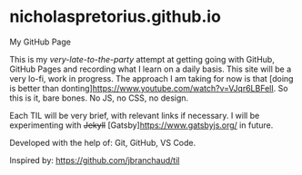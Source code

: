 # nicholaspretorius.github.io
My GitHub Page

This is my *very-late-to-the-party* attempt at getting going with GitHub, GitHub Pages and recording what I learn on a daily basis. This site will be a very lo-fi, work in progress. The approach I am taking for now is that [doing is better than donting]<https://www.youtube.com/watch?v=VJqr6LBFelI>. So this is it, bare bones. No JS, no CSS, no design. 

Each TIL will be very brief, with relevant links if necessary. I will be experimenting with ~~Jekyll~~ [Gatsby]<https://www.gatsbyjs.org/> in future.

Developed with the help of: Git, GitHub, VS Code. 

Inspired by: <https://github.com/jbranchaud/til> 
